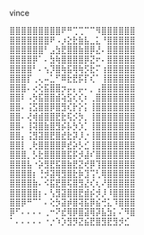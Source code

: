 vince

⣿⣿⣿⣿⣿⣿⣿⣿⣿⠟⠛⢉⢉⠉⠉⠻⣿⣿⣿⣿⣿⣿\
⣿⣿⣿⣿⣿⣿⣿⠟⠠⡰⣕⣗⣷⣧⣀⣅⠘⣿⣿⣿⣿⣿\
⣿⣿⣿⣿⣿⣿⠃⣠⣳⣟⣿⣿⣷⣿⡿⣜⠄⣿⣿⣿⣿⣿\
⣿⣿⣿⣿⡿⠁⠄⣳⢷⣿⣿⣿⣿⡿⣝⠖⠄⣿⣿⣿⣿⣿\
⣿⣿⣿⣿⠃⠄⢢⡹⣿⢷⣯⢿⢷⡫⣗⠍⢰⣿⣿⣿⣿⣿\
⣿⣿⣿⡏⢀⢄⠤⣁⠋⠿⣗⣟⡯⡏⢎⠁⢸⣿⣿⣿⣿⣿\
⣿⣿⣿⠄⢔⢕⣯⣿⣿⡲⡤⡄⡤⠄⡀⢠⣿⣿⣿⣿⣿⣿\
⣿⣿⠇⠠⡳⣯⣿⣿⣾⢵⣫⢎⢎⠆⢀⣿⣿⣿⣿⣿⣿⣿\
⣿⣿⠄⢨⣫⣿⣿⡿⣿⣻⢎⡗⡕⡅⢸⣿⣿⣿⣿⣿⣿⣿\
⣿⣿⠄⢜⢾⣾⣿⣿⣟⣗⢯⡪⡳⡀⢸⣿⣿⣿⣿⣿⣿⣿\
⣿⣿⠄⢸⢽⣿⣷⣿⣻⡮⡧⡳⡱⡁⢸⣿⣿⣿⣿⣿⣿⣿\
⣿⣿⡄⢨⣻⣽⣿⣟⣿⣞⣗⡽⡸⡐⢸⣿⣿⣿⣿⣿⣿⣿\
⣿⣿⡇⢀⢗⣿⣿⣿⣿⡿⣞⡵⡣⣊⢸⣿⣿⣿⣿⣿⣿⣿\
⣿⣿⣿⡀⡣⣗⣿⣿⣿⣿⣯⡯⡺⣼⠎⣿⣿⣿⣿⣿⣿⣿\
⣿⣿⣿⣧⠐⡵⣻⣟⣯⣿⣷⣟⣝⢞⡿⢹⣿⣿⣿⣿⣿⣿\
⣿⣿⣿⣿⡆⢘⡺⣽⢿⣻⣿⣗⡷⣹⢩⢃⢿⣿⣿⣿⣿⣿\
⣿⣿⣿⣿⣷⠄⠪⣯⣟⣿⢯⣿⣻⣜⢎⢆⠜⣿⣿⣿⣿⣿\
⣿⣿⣿⣿⣿⡆⠄⢣⣻⣽⣿⣿⣟⣾⡮⡺⡸⠸⣿⣿⣿⣿\
⣿⣿⡿⠛⠉⠁⠄⢕⡳⣽⡾⣿⢽⣯⡿⣮⢚⣅⠹⣿⣿⣿\
⡿⠋⠄⠄⠄⠄⢀⠒⠝⣞⢿⡿⣿⣽⢿⡽⣧⣳⡅⠌⠻⣿\
⠁⠄⠄⠄⠄⠄⠐⡐⠱⡱⣻⡻⣝⣮⣟⣿⣻⣟⣻⡺⣊